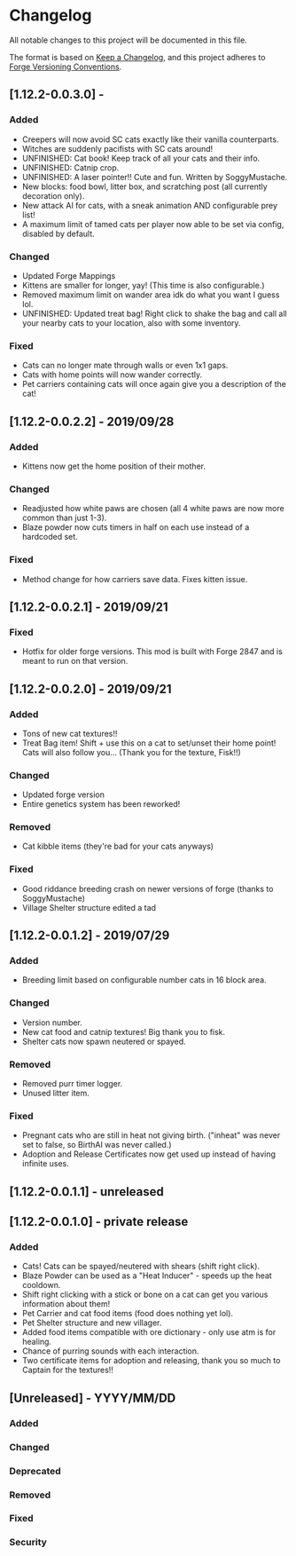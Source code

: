 # Changelog
All notable changes to this project will be documented in this file.

The format is based on 
[Keep a Changelog](https://keepachangelog.com/en/1.0.0/),
and this project adheres to 
[Forge Versioning Conventions](https://mcforge.readthedocs.io/en/latest/conventions/versioning/).

## [1.12.2-0.0.3.0] - 
### Added
- Creepers will now avoid SC cats exactly like their vanilla counterparts.
- Witches are suddenly pacifists with SC cats around!
- UNFINISHED: Cat book! Keep track of all your cats and their info.
- UNFINISHED: Catnip crop.
- UNFINISHED: A laser pointer!! Cute and fun. Written by SoggyMustache.
- New blocks: food bowl, litter box, and scratching post (all currently decoration only).
- New attack AI for cats, with a sneak animation AND configurable prey list!
- A maximum limit of tamed cats per player now able to be set via config, disabled by default.
### Changed
- Updated Forge Mappings
- Kittens are smaller for longer, yay! (This time is also configurable.)
- Removed maximum limit on wander area idk do what you want I guess lol.
- UNFINISHED: Updated treat bag! Right click to shake the bag and call all your nearby cats to your location, also with some inventory.
### Fixed
- Cats can no longer mate through walls or even 1x1 gaps.
- Cats with home points will now wander correctly.
- Pet carriers containing cats will once again give you a description of the cat!

## [1.12.2-0.0.2.2] - 2019/09/28
### Added
- Kittens now get the home position of their mother.
### Changed
- Readjusted how white paws are chosen (all 4 white paws are now more common than just 1-3).
- Blaze powder now cuts timers in half on each use instead of a hardcoded set.
### Fixed
- Method change for how carriers save data. Fixes kitten issue.

## [1.12.2-0.0.2.1] - 2019/09/21
### Fixed
- Hotfix for older forge versions. This mod is built with Forge 2847 and is meant to run on that version.

## [1.12.2-0.0.2.0] - 2019/09/21
### Added
- Tons of new cat textures!!
- Treat Bag item! Shift + use this on a cat to set/unset their home point! Cats will also follow you... (Thank you for the texture, Fisk!!)
### Changed
- Updated forge version
- Entire genetics system has been reworked!
### Removed
- Cat kibble items (they're bad for your cats anyways)
### Fixed
- Good riddance breeding crash on newer versions of forge (thanks to SoggyMustache) 
- Village Shelter structure edited a tad


## [1.12.2-0.0.1.2] - 2019/07/29
### Added
- Breeding limit based on configurable number cats in 16 block area.
### Changed
- Version number.
- New cat food and catnip textures! Big thank you to fisk.
- Shelter cats now spawn neutered or spayed.
### Removed
- Removed purr timer logger.
- Unused litter item.
### Fixed
- Pregnant cats who are still in heat not giving birth. ("inheat" was never set to false, so BirthAI was never called.)
- Adoption and Release Certificates now get used up instead of having infinite uses.

## [1.12.2-0.0.1.1] - unreleased

## [1.12.2-0.0.1.0] - private release
### Added
- Cats! Cats can be spayed/neutered with shears (shift right click).
- Blaze Powder can be used as a "Heat Inducer" - speeds up the heat cooldown.
- Shift right clicking with a stick or bone on a cat can get you various information about them!
- Pet Carrier and cat food items (food does nothing yet lol).
- Pet Shelter structure and new villager.
- Added food items compatible with ore dictionary - only use atm is for healing.
- Chance of purring sounds with each interaction.
- Two certificate items for adoption and releasing, thank you so much to Captain for the textures!!

## [Unreleased] - YYYY/MM/DD
### Added
### Changed
### Deprecated
### Removed
### Fixed
### Security